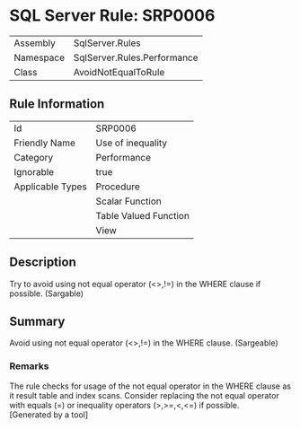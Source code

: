 # SQL Server Rule: SRP0006
  
|    |    |
|----|----|
| Assembly | SqlServer.Rules |
| Namespace | SqlServer.Rules.Performance |
| Class | AvoidNotEqualToRule |
  
## Rule Information
  
|    |    |
|----|----|
| Id | SRP0006 |
| Friendly Name | Use of inequality |
| Category | Performance |
| Ignorable | true |
| Applicable Types | Procedure  |
|   | Scalar Function |
|   | Table Valued Function |
|   | View |
  
## Description
  
Try to avoid using not equal operator (<>,!=) in the WHERE clause if possible. (Sargable)
  
## Summary
  
 Avoid using not equal operator (&lt;&gt;,!=) in the WHERE clause. (Sargeable) 
  
### Remarks
  
The rule checks for usage of the not equal operator in the WHERE clause as it result table
and index scans. Consider replacing the not equal operator with equals (=) or inequality
operators (&gt;,&gt;=,&lt;,&lt;=) if possible.  
[Generated by a tool]
